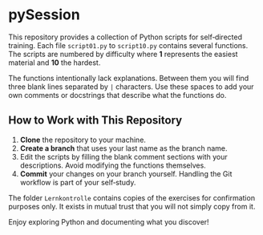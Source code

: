 # pySession

This repository provides a collection of Python scripts for self‑directed training.
Each file `script01.py` to `script10.py` contains several functions. The scripts are numbered
by difficulty where **1** represents the easiest material and **10** the hardest.

The functions intentionally lack explanations. Between them you will find three blank
lines separated by `|` characters. Use these spaces to add your own comments or
docstrings that describe what the functions do.

## How to Work with This Repository

1. **Clone** the repository to your machine.
2. **Create a branch** that uses your last name as the branch name.
3. Edit the scripts by filling the blank comment sections with your descriptions.
   Avoid modifying the functions themselves.
4. **Commit** your changes on your branch yourself. Handling the Git workflow is part
   of your self‑study.

The folder `Lernkontrolle` contains copies of the exercises for confirmation
purposes only. It exists in mutual trust that you will not simply copy from it.

Enjoy exploring Python and documenting what you discover!

